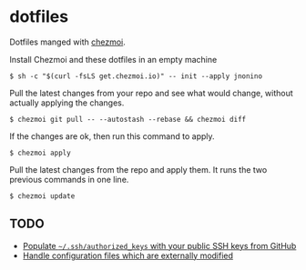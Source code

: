 # dotfiles

Dotfiles manged with [chezmoi](https://www.chezmoi.io/).

Install Chezmoi and these dotfiles in an empty machine
```
$ sh -c "$(curl -fsLS get.chezmoi.io)" -- init --apply jnonino
```

Pull the latest changes from your repo and see what would change, without actually applying the changes.
```
$ chezmoi git pull -- --autostash --rebase && chezmoi diff
```

If the changes are ok, then run this command to apply.
```
$ chezmoi apply
```

Pull the latest changes from the repo and apply them. It runs the two previous commands in one line.
```
$ chezmoi update
```

## TODO

- [Populate `~/.ssh/authorized_keys` with your public SSH keys from GitHub](https://www.chezmoi.io/user-guide/manage-different-types-of-file/#populate-sshauthorized_keys-with-your-public-ssh-keys-from-github)
- [Handle configuration files which are externally modified](https://www.chezmoi.io/user-guide/manage-different-types-of-file/#handle-configuration-files-which-are-externally-modified)

